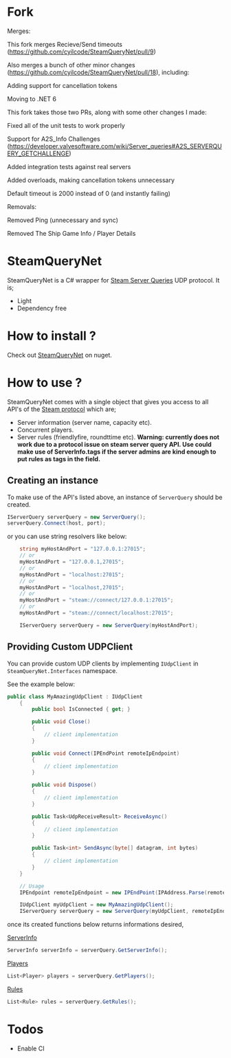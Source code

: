 # Fork


Merges:

This fork merges Recieve/Send timeouts (https://github.com/cyilcode/SteamQueryNet/pull/9)

Also merges a bunch of other minor changes (https://github.com/cyilcode/SteamQueryNet/pull/18), including:

Adding support for cancellation tokens

Moving to .NET 6


This fork takes those two PRs, along with some other changes I made:

Fixed all of the unit tests to work properly

Support for A2S_Info Challenges (https://developer.valvesoftware.com/wiki/Server_queries#A2S_SERVERQUERY_GETCHALLENGE)

Added integration tests against real servers

Added overloads, making cancellation tokens unnecessary

Default timeout is 2000 instead of 0 (and instantly failing)


Removals:

Removed Ping (unnecessary and sync)

Removed The Ship Game Info / Player Details





# SteamQueryNet


SteamQueryNet is a C# wrapper for [Steam Server Queries](https://developer.valvesoftware.com/wiki/Server_queries) UDP protocol. It is;

* Light
* Dependency free


# How to install ?

Check out [SteamQueryNet](https://www.nuget.org/packages/SteamQueryNet/) on nuget.

# How to use ?

SteamQueryNet comes with a single object that gives you access to all API's of the [Steam protocol](https://developer.valvesoftware.com/wiki/Server_queries) which are;

* Server information (server name, capacity etc).
* Concurrent players.
* Server rules (friendlyfire, roundttime etc). **Warning: currently does not work due to a protocol issue on steam server query API. Use could make use of ServerInfo.tags if the server admins are kind enough to put rules as tags in the field.**

## Creating an instance
To make use of the API's listed above, an instance of `ServerQuery` should be created.

```csharp
IServerQuery serverQuery = new ServerQuery();
serverQuery.Connect(host, port);
```

or you can use string resolvers like below:

```csharp
    string myHostAndPort = "127.0.0.1:27015";
    // or
    myHostAndPort = "127.0.0.1,27015";
    // or
    myHostAndPort = "localhost:27015";
    // or
    myHostAndPort = "localhost,27015";
    // or
    myHostAndPort = "steam://connect/127.0.0.1:27015";
    // or
    myHostAndPort = "steam://connect/localhost:27015";

    IServerQuery serverQuery = new ServerQuery(myHostAndPort);
```

## Providing Custom UDPClient

You can provide custom UDP clients by implementing `IUdpClient` in `SteamQueryNet.Interfaces` namespace.

See the example below:
```csharp
public class MyAmazingUdpClient : IUdpClient
    {
        public bool IsConnected { get; }

        public void Close()
        {
            // client implementation
        }

        public void Connect(IPEndPoint remoteIpEndpoint)
        {
            // client implementation
        }

        public void Dispose()
        {
            // client implementation
        }

        public Task<UdpReceiveResult> ReceiveAsync()
        {
            // client implementation
        }

        public Task<int> SendAsync(byte[] datagram, int bytes)
        {
            // client implementation
        }
    }

    // Usage
    IPEndpoint remoteIpEndpoint = new IPEndPoint(IPAddress.Parse(remoteServerIp), remoteServerPort);

    IUdpClient myUdpClient = new MyAmazingUdpClient();
    IServerQuery serverQuery = new ServerQuery(myUdpClient, remoteIpEndpoint);
```

once its created functions below returns informations desired,

[ServerInfo](https://github.com/cyilcode/SteamQueryNet/blob/master/SteamQueryNet/SteamQueryNet/Models/ServerInfo.cs)
```csharp
ServerInfo serverInfo = serverQuery.GetServerInfo();
```

[Players](https://github.com/cyilcode/SteamQueryNet/blob/master/SteamQueryNet/SteamQueryNet/Models/Player.cs)
```csharp
List<Player> players = serverQuery.GetPlayers();
```

[Rules](https://github.com/cyilcode/SteamQueryNet/blob/master/SteamQueryNet/SteamQueryNet/Models/Rule.cs)
```csharp
List<Rule> rules = serverQuery.GetRules();
```

# Todos
* Enable CI
